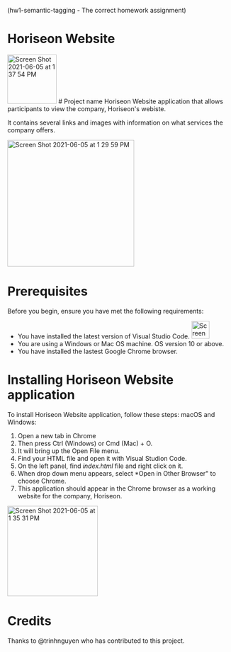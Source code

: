 (hw1-semantic-tagging - The correct homework assignment)
# Horiseon Website

<img width="111" alt="Screen Shot 2021-06-05 at 1 37 54 PM" src="https://user-images.githubusercontent.com/84090538/120901986-711f2480-c603-11eb-90bf-5dddfe829acc.png">
# Project name
Horiseon Website application that allows participants to view the company, Horiseon's webiste.

It contains several links and images with information on what services the company offers. 

<img width="286" alt="Screen Shot 2021-06-05 at 1 29 59 PM" src="https://user-images.githubusercontent.com/84090538/120901800-80ea3900-c602-11eb-9e54-4de432d46f0d.png">

# Prerequisites
Before you begin, ensure you have met the following requirements:
* You have installed the latest version of Visual Studio Code. <img width="40" alt="Screen Shot 2021-06-05 at 1 40 57 PM" src="https://user-images.githubusercontent.com/84090538/120902068-d96e0600-c603-11eb-9b59-949a731514b4.png">
* You are using a Windows or Mac OS machine. OS version 10 or above.
* You have installed the lastest Google Chrome browser.

# Installing Horiseon Website application
To install Horiseon Website application, follow these steps:
macOS and Windows:
1. Open a new tab in Chrome
2. Then press Ctrl (Windows) or Cmd (Mac) + O.
3. It will bring up the Open File menu. 
4. Find your HTML file and open it with Visual Studion Code.
5. On the left panel, find *index.html* file and right click on it.
6. When drop down menu appears, select *Open in Other Browser" to choose Chrome.
7. This application should appear in the Chrome browser as a working website for the company, Horiseon.
<img width="204" alt="Screen Shot 2021-06-05 at 1 35 31 PM" src="https://user-images.githubusercontent.com/84090538/120901902-0a017000-c603-11eb-9241-723a6de5f306.png">

# Credits
Thanks to @trinhnguyen who has contributed to this project.














